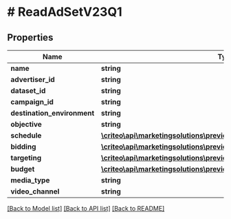 # # ReadAdSetV23Q1

## Properties

Name | Type | Description | Notes
------------ | ------------- | ------------- | -------------
**name** | **string** |  | [optional]
**advertiser_id** | **string** |  | [optional]
**dataset_id** | **string** |  | [optional]
**campaign_id** | **string** |  | [optional]
**destination_environment** | **string** |  | [optional]
**objective** | **string** |  | [optional]
**schedule** | [**\criteo\api\marketingsolutions\preview\Model\ReadAdSetScheduleV23Q1**](ReadAdSetScheduleV23Q1.md) |  | [optional]
**bidding** | [**\criteo\api\marketingsolutions\preview\Model\ReadAdSetBiddingV23Q1**](ReadAdSetBiddingV23Q1.md) |  | [optional]
**targeting** | [**\criteo\api\marketingsolutions\preview\Model\AdSetTargetingV23Q1**](AdSetTargetingV23Q1.md) |  | [optional]
**budget** | [**\criteo\api\marketingsolutions\preview\Model\ReadAdSetBudgetV23Q1**](ReadAdSetBudgetV23Q1.md) |  | [optional]
**media_type** | **string** |  | [optional]
**video_channel** | **string** |  | [optional]

[[Back to Model list]](../../README.md#models) [[Back to API list]](../../README.md#endpoints) [[Back to README]](../../README.md)
